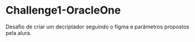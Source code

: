 # Challenge1-OracleOne
Desafio de criar um decriptador seguindo o figma e parâmetros propostos pela alura.
